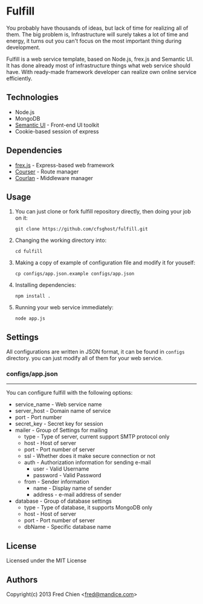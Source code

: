 Fulfill
=======

You probably have thousands of ideas, but lack of time for realizing all of them. The big problem is, Infrastructure will surely takes a lot of time and energy, it turns out you can't focus on the most important thing during development.

Fulfill is a web service template, based on Node.js, frex.js and Semantic UI. It has done already most of infrastructure things what web service should have. With ready-made framework developer can realize own online service efficiently.

Technologies
-

* Node.js
* MongoDB
* [Semantic UI](http://semantic-ui.com/) - Front-end UI toolkit
* Cookie-based session of express

Dependencies
-

* [frex.js](https://github.com/cfsghost/frex.js) - Express-based web framework
* [Courser](https://github.com/cfsghost/courser) - Route manager
* [Courlan](https://github.com/cfsghost/courlan) - Middleware manager

Usage
-

1. You can just clone or fork fulfill repository directly, then doing your job on it:

    ```
    git clone https://github.com/cfsghost/fulfill.git
    ```

2. Changing the working directory into:

    ```
    cd fulfill
    ```

3. Making a copy of example of configuration file and modify it for youself:
    
    ```
    cp configs/app.json.example configs/app.json
    ```

4. Installing dependencies:
    
    ```
    npm install .
    ```

5. Running your web service immediately:

    ```
    node app.js
    ```

Settings
-

All configurations are written in JSON format, it can be found in `configs` directory. you can just modify all of them for your web service.

### configs/app.json
---

You can configure fulfill with the following options:

* service_name - Web service name
* server_host - Domain name of service
* port - Port number
* secret_key - Secret key for session
* mailer - Group of Settings for mailing
    * type - Type of server, current support SMTP protocol only
    * host - Host of server
    * port - Port number of server
    * ssl - Whether does it make secure connection or not
    * auth - Authorization information for sending e-mail
        * user - Valid Username
        * password - Valid Password
    * from - Sender information
        * name - Display name of sender
        * address - e-mail address of sender
* database - Group of database settings
    * type - Type of database, it supports MongoDB only
    * host - Host of server
    * port - Port number of server
    * dbName - Specific database name


License
-
Licensed under the MIT License

Authors
-
Copyright(c) 2013 Fred Chien <<fred@mandice.com>>
